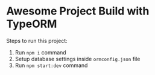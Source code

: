 # Awesome Project Build with TypeORM

Steps to run this project:

1. Run `npm i` command
2. Setup database settings inside `ormconfig.json` file
3. Run `npm start:dev` command
